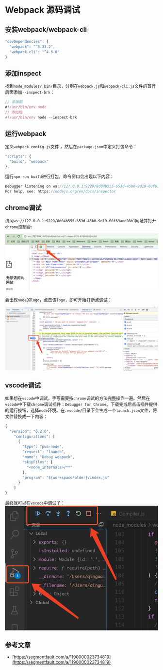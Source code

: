 # Webpack 源码调试

## 安装webpack/webpack-cli

```javascript
"devDependencies": {
  "webpack": "^5.33.2",
  "webpack-cli": "^4.6.0"
}
```

## 添加inspect

找到`node_modules/.bin/`目录，分别在`webpack.js`和`webpack-cli.js`文件的首行后面添加`--inspect-brk`：

```javascript
// 添加前
#!/usr/bin/env node
// 添加后
#!/usr/bin/env node --inspect-brk
```

## 运行webpack

定义`webpack.config.js`文件 ，然后在`package.json`中定义打包命令：

```javascript
"scripts": {
  "build": "webpack"
},
```

运行`npm run build`进行打包，命令窗口会出现以下内容：

```javascript
Debugger listening on ws://127.0.0.1:9229/8d04b555-653d-45b0-9d19-00f63aed08b1
For help, see: https://nodejs.org/en/docs/inspector
```

## chrome调试

访问`ws://127.0.0.1:9229/8d04b555-653d-45b0-9d19-00f63aed08b1`网址并打开`chrome`控制台:

![img](./imgs/inspect/chrome-inspect-01.jpg)

会出现`node`的`logo`，点击该`logo`，即可开始打断点调试：

![img](./imgs/inspect/chrome-inspect-02.jpg)

## vscode调试
如果想在`vscode`中调试，手写需要按`chrome`调试的方法完整操作一遍。然后在`vscode`中下载`chrome`调试插件：`Debugger for Chrome`。下载完成后点击插件提供的运行按钮，选择`node`环境。在`.vscode/`目录下会生成一个`launch.json`文件，将文件替换成一下内容：

```javascript
{
  "version": "0.2.0",
    "configurations": [
      {
        "type": "pwa-node",
        "request": "launch",
        "name": "Debug webpack",
        "skipFiles": [
          "<node_internals>/**"
        ],
        "program": "${workspaceFolder}/index.js"
      }
    ]
}
```

最终就可以在`vscode`中调试了：
![img](imgs/inspect/chrome-vscode-debugger.png)

## 参考文章

- [https://segmentfault.com/a/1190000023734819](https://segmentfault.com/a/1190000023734819)